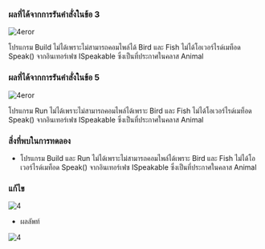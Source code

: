 ### ผลที่ได้จากการรันคำสั่งในข้อ 3

![4eror](https://github.com/Nitiphum7/03376836-OOP-2566-Lab-13/assets/144196695/202f66f1-87d7-45cc-98cb-4b5e2f0cdbc2)


โปรแกรม Build ไม่ได้เพราะไม่สามารถคอมไพล์ได้ Bird และ Fish ไม่ได้โอเวอร์ไรด์เมท็อด Speak() จากอินเทอร์เฟซ ISpeakable ซึ่งเป็นที่ประกาศในคลาส Animal

### ผลที่ได้จากการรันคำสั่งในข้อ 5

![4eror](https://github.com/Nitiphum7/03376836-OOP-2566-Lab-13/assets/144196695/dc109186-f861-47f3-95e4-6fe398eb9874)


โปรแกรม Run ไม่ได้เพราะไม่สามารถคอมไพล์ได้เพราะ Bird และ Fish ไม่ได้โอเวอร์ไรด์เมท็อด Speak() จากอินเทอร์เฟซ ISpeakable ซึ่งเป็นที่ประกาศในคลาส Animal

### สิ่งที่พบในการทดลอง
- โปรแกรม  Build และ Run ไม่ได้เพราะไม่สามารถคอมไพล์ได้เพราะ Bird และ Fish ไม่ได้โอเวอร์ไรด์เมท็อด Speak() จากอินเทอร์เฟซ ISpeakable ซึ่งเป็นที่ประกาศในคลาส Animal

### แก้ไข

![4](https://github.com/Nitiphum7/03376836-OOP-2566-Lab-13/assets/144196695/ab8fb04e-0a5d-4b37-9b48-d0914e3cdc47)


- ผลลัพท์

![4](https://github.com/Nitiphum7/03376836-OOP-2566-Lab-13/assets/144196695/806453d8-4d8b-457d-9255-06c87e5fb1f3)

